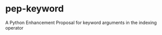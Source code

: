 pep-keyword
===========

A Python Enhancement Proposal for keyword arguments in the indexing operator
